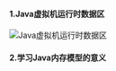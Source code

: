 #### 1.Java虚拟机运行时数据区
![Java虚拟机运行时数据区](https://github.com/Terence-Yan/javaStudy/blob/master/Pictures/J_Momery.png)

#### 2.学习Java内存模型的意义

